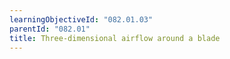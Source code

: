 ```yaml
---
learningObjectiveId: "082.01.03"
parentId: "082.01"
title: Three-dimensional airflow around a blade
---
```

